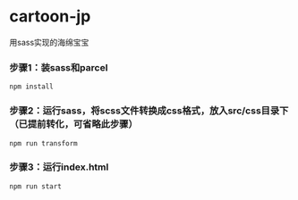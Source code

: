 # cartoon-jp

用sass实现的海绵宝宝

### 步骤1：装sass和parcel
```shell
npm install
```
### 步骤2：运行sass，将scss文件转换成css格式，放入src/css目录下（已提前转化，可省略此步骤）
```shell
npm run transform
```
### 步骤3：运行index.html
```shell
npm run start
```

